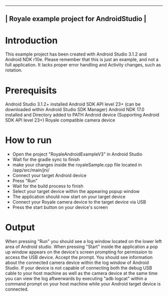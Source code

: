 -------------------------------------------------------------------------------
|                Royale example project for AndroidStudio                     |
-------------------------------------------------------------------------------

# Introduction
 This example project has been created with Android Studio 3.1.2 
 and Android NDK r10e.
 Please remember that this is just an example, and not a full application.
 It lacks proper error handling and Activity changes, such as rotation.
 
# Prerequisits
 Android Studio 3.1.2+ installed
 Android SDK API level 23+ (can be downloaded within Android Studio SDK Manager)
 Android NDK 17.0 installed and Directory added to PATH
 Android device (Supporting Android SDK API level 23+)
 Royale compatible camera device

# How to run
 * Open the project "RoyaleAndroidExampleV3" in Android Studio
 * Wait for the gradle sync to finish
 * make your changes inside the royaleSample.cpp file located in
   <ProjectRoot>/app/src/main/jni/
 * Connect your target Android device
 * Press "Run"
 * Wait for the build process to finish
 * Select your target device within the appearing popup window
 * The application should now start on your target device
 * Connect your Royale camera device to the target device via USB
 * Press the start button on your device's screen

# Output
 When pressing "Run" you should see a log window located on the lower left 
 area of Android studio. When pressing "Start" inside the application a pop up
 window appears on the device's screen prompting for permission to access the
 USB device. Accept the prompt.
 You should see information about the connected camera device within the log
 window of Android Studio.
 If your device is not capable of connecting both the debug USB cable to your
 host machine as well as the camera device at the same time you can view the
 log aftwerwards by executing "adb logcat" within a command prompt on your host
 machine while your Android target device is connected.
 